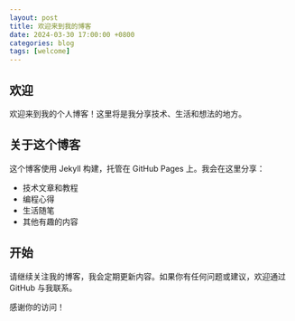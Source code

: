 ```yaml
---
layout: post
title: 欢迎来到我的博客
date: 2024-03-30 17:00:00 +0800
categories: blog
tags: [welcome]
---
```


## 欢迎

欢迎来到我的个人博客！这里将是我分享技术、生活和想法的地方。

## 关于这个博客

这个博客使用 Jekyll 构建，托管在 GitHub Pages 上。我会在这里分享：

- 技术文章和教程
- 编程心得
- 生活随笔
- 其他有趣的内容

## 开始

请继续关注我的博客，我会定期更新内容。如果你有任何问题或建议，欢迎通过 GitHub 与我联系。

感谢你的访问！ 